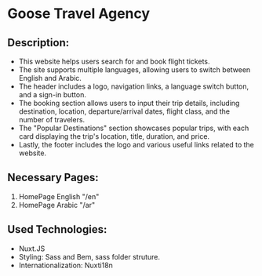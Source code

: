 # Goose Travel Agency

## Description:

- This website helps users search for and book flight tickets.
- The site supports multiple languages, allowing users to switch between English and Arabic.
- The header includes a logo, navigation links, a language switch button, and a sign-in button.
- The booking section allows users to input their trip details, including destination, location, departure/arrival dates, flight class, and the number of travelers.
- The "Popular Destinations" section showcases popular trips, with each card displaying the trip's location, title, duration, and price.
- Lastly, the footer includes the logo and various useful links related to the website.


## Necessary Pages:
1. HomePage English "/en"
2. HomePage Arabic "/ar"


## Used Technologies:
- Nuxt.JS
- Styling: Sass and Bem, sass folder struture.
- Internationalization: Nuxti18n



